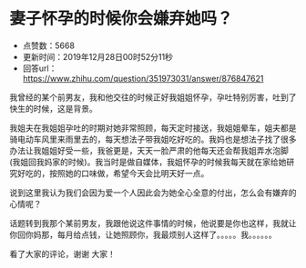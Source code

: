 # 妻子怀孕的时候你会嫌弃她吗？
- 点赞数：5668
- 更新时间：2019年12月28日00时52分11秒
- 回答url：https://www.zhihu.com/question/351973031/answer/876847621
<body>
 <p data-pid="a9Z9JZfr">我曾经的某个前男友，我和他交往的时候正好我姐姐怀孕，孕吐特别厉害，吐到了快生的时候，这是背景。</p>
 <p data-pid="P1ROwsFL">我姐夫在我姐姐孕吐的时期对她非常照顾，每天定时接送，我姐姐晕车，姐夫都是骑电动车风里来雨里去的，每天想法子带我姐吃好吃的。我妈也是想法子找了很多办法让我姐姐好受一些，我爸更是，天天一脸严肃的他每天还会帮我姐弄水泡脚(我姐回我妈家的时候)。我当时是做自媒体，我姐怀孕的时候我每天就在家给她研究好吃的，按照她的口味做，希望今天会比明天好一点。</p>
 <p data-pid="54XV2b4M">说到这里我认为我们会因为爱一个人因此会为她全心全意的付出，怎么会有嫌弃的心情呢？</p>
 <p data-pid="gWucOUD_">话题转到我那个某前男友，我跟他说这件事情的时候，他说要是你也这样，我就让你回你妈那，每月给点钱，让她照顾你，我最烦别人这样了。。。。。我。。。。。。</p>
 <p data-pid="ZEpLSZPo">看了大家的评论，谢谢 大家！</p>
</body>
